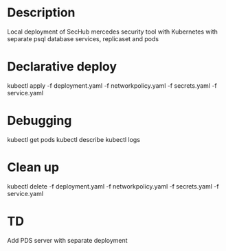 # Description
Local deployment of SecHub mercedes security tool with Kubernetes with separate psql database services, replicaset and pods 

# Declarative deploy
kubectl apply -f deployment.yaml -f networkpolicy.yaml -f secrets.yaml -f service.yaml  

# Debugging
kubectl get pods 
kubectl describe <pod>
kubectl logs <pod>

# Clean up 
kubectl delete -f deployment.yaml -f networkpolicy.yaml -f secrets.yaml -f service.yaml  

# TD
Add PDS server with separate deployment 
